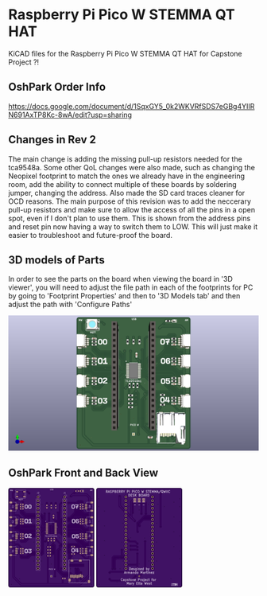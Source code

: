 # Raspberry Pi Pico W STEMMA QT HAT
 KiCAD files for the Raspberry Pi Pico W STEMMA QT HAT for Capstone Project ?!

## OshPark Order Info
https://docs.google.com/document/d/1SqxGY5_0k2WKVRfSDS7eGBg4YIIRN691AxTP8Kc-8wA/edit?usp=sharing

## Changes in Rev 2
The main change is adding the missing pull-up resistors needed for the tca9548a. Some other QoL changes were also made, such as changing the Neopixel footprint to match the ones we already have in the engineering room, add the ability to connect multiple of these boards by soldering jumper, changing the address. Also made the SD card traces cleaner for OCD reasons. The main purpose of this revision was to add the neccerary pull-up resistors and make sure to allow the access of all the pins in a open spot, even if I don't plan to use them. This is shown from the address pins and reset pin now having a way to switch them to LOW. This will just make it easier to troubleshoot and future-proof the board. 

## 3D models of Parts
In order to see the parts on the board when viewing the board in '3D viewer', you will need to adjust the file path in each of the footprints for PC by going to 'Footprint Properties' and then to '3D Models tab' and then adjust the path with 'Configure Paths'

![KICAD 3D MODEL](Pico_STEMMA_HAT.png)

## OshPark Front and Back View
![FRONT SIDE](STEMMA_HAT_FRONT.png)
![BACK SIDE](STEMMA_HAT_BACK.png)
